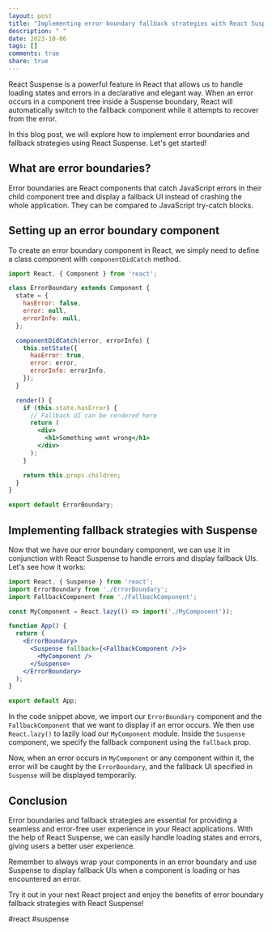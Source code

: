 ```yaml
---
layout: post
title: "Implementing error boundary fallback strategies with React Suspense"
description: " "
date: 2023-10-06
tags: []
comments: true
share: true
---
```


React Suspense is a powerful feature in React that allows us to handle loading states and errors in a declarative and elegant way. When an error occurs in a component tree inside a Suspense boundary, React will automatically switch to the fallback component while it attempts to recover from the error.

In this blog post, we will explore how to implement error boundaries and fallback strategies using React Suspense. Let's get started!

## What are error boundaries?

Error boundaries are React components that catch JavaScript errors in their child component tree and display a fallback UI instead of crashing the whole application. They can be compared to JavaScript try-catch blocks.

## Setting up an error boundary component

To create an error boundary component in React, we simply need to define a class component with `componentDidCatch` method.

```jsx
import React, { Component } from 'react';

class ErrorBoundary extends Component {
  state = {
    hasError: false,
    error: null,
    errorInfo: null,
  };

  componentDidCatch(error, errorInfo) {
    this.setState({
      hasError: true,
      error: error,
      errorInfo: errorInfo,
    });
  }

  render() {
    if (this.state.hasError) {
      // Fallback UI can be rendered here
      return (
        <div>
          <h1>Something went wrong</h1>
        </div>
      );
    }

    return this.props.children;
  }
}

export default ErrorBoundary;
```

## Implementing fallback strategies with Suspense

Now that we have our error boundary component, we can use it in conjunction with React Suspense to handle errors and display fallback UIs. Let's see how it works:

```jsx
import React, { Suspense } from 'react';
import ErrorBoundary from './ErrorBoundary';
import FallbackComponent from './FallbackComponent';

const MyComponent = React.lazy(() => import('./MyComponent'));

function App() {
  return (
    <ErrorBoundary>
      <Suspense fallback={<FallbackComponent />}>
        <MyComponent />
      </Suspense>
    </ErrorBoundary>
  );
}

export default App;
```

In the code snippet above, we import our `ErrorBoundary` component and the `FallbackComponent` that we want to display if an error occurs. We then use `React.lazy()` to lazily load our `MyComponent` module. Inside the `Suspense` component, we specify the fallback component using the `fallback` prop.

Now, when an error occurs in `MyComponent` or any component within it, the error will be caught by the `ErrorBoundary`, and the fallback UI specified in `Suspense` will be displayed temporarily.

## Conclusion

Error boundaries and fallback strategies are essential for providing a seamless and error-free user experience in your React applications. With the help of React Suspense, we can easily handle loading states and errors, giving users a better user experience.

Remember to always wrap your components in an error boundary and use Suspense to display fallback UIs when a component is loading or has encountered an error.

Try it out in your next React project and enjoy the benefits of error boundary fallback strategies with React Suspense!

\#react #suspense